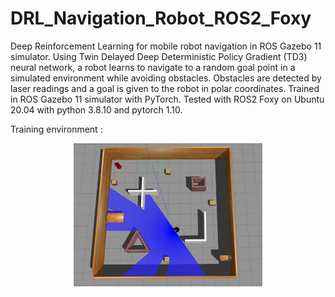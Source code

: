 # DRL_Navigation_Robot_ROS2_Foxy
 Deep Reinforcement Learning for mobile robot navigation in ROS Gazebo 11 simulator. Using Twin Delayed Deep Deterministic Policy Gradient (TD3) neural network, a robot learns to navigate to a random goal point in a simulated environment while avoiding obstacles. Obstacles are detected by laser readings and a goal is given to the robot in polar coordinates. Trained in ROS Gazebo 11 simulator with PyTorch. Tested with ROS2 Foxy on Ubuntu 20.04 with python 3.8.10 and pytorch 1.10.
 
Training environment :

<p align="center">
    <img width=60% src="https://github.com/toxuandung/DRL_Navigation_Robot_ROS2_Foxy/blob/main/Training_env.png">
</p>
